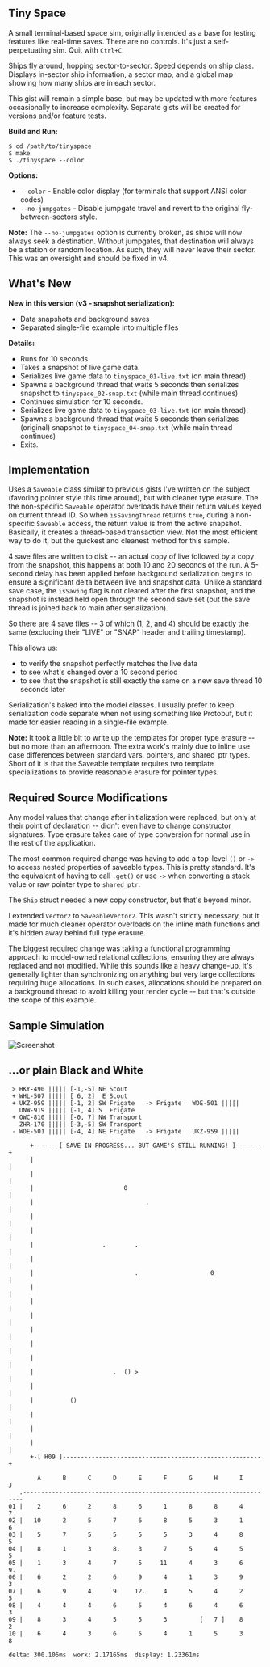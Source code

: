 ## Tiny Space

A small terminal-based space sim, originally intended as a base for testing features like real-time saves.
There are no controls. It's just a self-perpetuating sim. Quit with `Ctrl+C`.

Ships fly around, hopping sector-to-sector. Speed depends on ship class.
Displays in-sector ship information, a sector map, and a global map showing how many ships are in each sector.

This gist will remain a simple base, but may be updated with more features occasionally to increase complexity.
Separate gists will be created for versions and/or feature tests.

**Build and Run:**
```
$ cd /path/to/tinyspace
$ make
$ ./tinyspace --color
```

**Options:**
- `--color` - Enable color display (for terminals that support ANSI color codes)
- `--no-jumpgates` - Disable jumpgate travel and revert to the original fly-between-sectors style.

**Note:**
The `--no-jumpgates` option is currently broken, as ships will now always seek a destination.
Without jumpgates, that destination will always be a station or random location.
As such, they will never leave their sector.
This was an oversight and should be fixed in v4.

## What's New

**New in this version (v3 - snapshot serialization):**
- Data snapshots and background saves
- Separated single-file example into multiple files

**Details:**
- Runs for 10 seconds.
- Takes a snapshot of live game data.
- Serializes live game data to `tinyspace_01-live.txt` (on main thread).
- Spawns a background thread that waits 5 seconds then serializes snapshot to `tinyspace_02-snap.txt` (while main thread continues)
- Continues simulation for 10 seconds.
- Serializes live game data to `tinyspace_03-live.txt` (on main thread).
- Spawns a background thread that waits 5 seconds then serializes (original) snapshot to `tinyspace_04-snap.txt` (while main thread continues)
- Exits.

## Implementation

Uses a `Saveable` class similar to previous gists I've written on the subject (favoring pointer style this time around), but with cleaner type erasure.
The the non-specific `Saveable` operator overloads have their return values keyed on current thread ID.
So when `isSavingThread` returns `true`, during a non-specific `Saveable` access, the return value is from the active snapshot.
Basically, it creates a thread-based transaction view. Not the most efficient way to do it, but the quickest and cleanest method for this sample.

4 save files are written to disk -- an actual copy of live followed by a copy from the snapshot, this happens at both 10 and 20 seconds of the run.
A 5-second delay has been applied before background serialization begins to ensure a significant delta between live and snapshot data.
Unlike a standard save case, the `isSaving` flag is not cleared after the first snapshot, and the snapshot is instead held open through the second save set (but the save thread is joined back to main after serialization).

So there are 4 save files -- 3 of which (1, 2, and 4) should be exactly the same (excluding their "LIVE" or "SNAP" header and trailing timestamp).

This allows us:
- to verify the snapshot perfectly matches the live data
- to see what's changed over a 10 second period
- to see that the snapshot is still exactly the same on a new save thread 10 seconds later

Serialization's baked into the model classes.
I usually prefer to keep serialization code separate when not using something like Protobuf, but it made for easier reading in a single-file example.

**Note:**
It took a little bit to write up the templates for proper type erasure -- but no more than an afternoon.
The extra work's mainly due to inline use case differences between standard vars, pointers, and shared_ptr types.
Short of it is that the Saveable template requires two template specializations to provide reasonable erasure for pointer types.

## Required Source Modifications

Any model values that change after initialization were replaced, but only at their point of declaration -- didn't even have to change constructor signatures. Type erasure takes care of type conversion for normal use in the rest of the application.

The most common required change was having to add a top-level `()` or `->` to access nested properties of saveable types.
This is pretty standard. It's the equivalent of having to call `.get()` or use `->` when converting a stack value or raw pointer type to `shared_ptr`.

The `Ship` struct needed a new copy constructor, but that's beyond minor.

I extended `Vector2` to `SaveableVector2`.
This wasn't strictly necessary, but it made for much cleaner operator overloads on the inline math functions and it's hidden away behind full type erasure.

The biggest required change was taking a functional programming approach to model-owned relational collections, ensuring they are always replaced and not modified. While this sounds like a heavy change-up, it's generally lighter than synchronizing on anything but very large collections requiring huge allocations. In such cases, allocations should be prepared on a background thread to avoid killing your render cycle -- but that's outside the scope of this example.

## Sample Simulation

![Screenshot](screenshot.png)

## ...or plain Black and White
```
 > HKY-490 ||||| [-1,-5] NE Scout    
 + WHL-507 ||||| [ 6, 2]  E Scout    
 + UKZ-959 ||||| [-1, 2] SW Frigate   -> Frigate   WDE-501 |||||
   UNW-919 ||||| [-1, 4] S  Frigate  
 + OWC-810 ||||| [-0, 7] NW Transport
   ZHR-170 ||||| [-3,-5] SW Transport
 - WDE-501 ||||| [-4, 4] NE Frigate   -> Frigate   UKZ-959 |||||

      +-------[ SAVE IN PROGRESS... BUT GAME'S STILL RUNNING! ]-------+
      |                                                               |
      |                                                               |
      |                         0                                     |
      |                               .                               |
      |                                                               |
      |                                                               |
      |                   .        .                                  |
      |                                                               |
      |                            .                    0             |
      |                                                               |
      |                                                               |
      |                                                               |
      |                                                               |
      |                                                               |
      |                                                               |
      |                      .  () >                                  |
      |                                                               |
      |          ()                                                   |
      |                                                               |
      |                                                               |
      |                                                               |
      +-[ H09 ]-------------------------------------------------------+

        A      B      C      D      E      F      G      H      I      J  
   .----------------------------------------------------------------------
01 |    2      6      2      8      6      1      8      8      4      7  
02 |   10      2      5      7      6      8      5      3      1      6  
03 |    5      7      5      5      5      5      3      4      8      5  
04 |    8      1      3      8.     3      7      5      4      5      5  
05 |    1      3      4      7      5     11      4      3      6      9. 
06 |    6      2      2      6      9      4      1      3      9      3  
07 |    6      9      4      9     12.     4      5      4      2      5  
08 |    4      4      4      6      5      4      6      4      6      3  
09 |    8      3      4      5      5      3         [   7 ]    8      2  
10 |    6      4      3      6      5      4      1      5      3      8  

delta: 300.106ms  work: 2.17165ms  display: 1.23361ms
```

